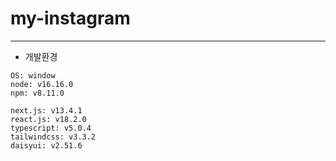 # my-instagram

---

- 개발환경
```
OS: window
node: v16.16.0
npm: v8.11.0

next.js: v13.4.1
react.js: v18.2.0
typescript: v5.0.4
tailwindcss: v3.3.2
daisyui: v2.51.6
```